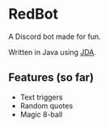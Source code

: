 # RedBot
A Discord bot made for fun.

Written in Java using [JDA](https://github.com/DV8FromTheWorld/JDA).

## Features (so far)
* Text triggers
* Random quotes
* Magic 8-ball
